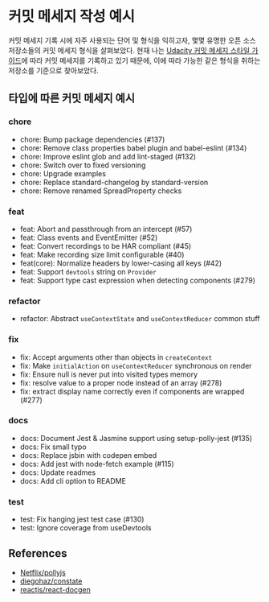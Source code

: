 # 커밋 메세지 작성 예시

커밋 메세지 기록 시에 자주 사용되는 단어 및 형식을 익히고자, 몇몇 유명한 오픈 소스 저장소들의 커밋 메세지 형식을 살펴보았다. 현재 나는 [Udacity 커밋 메세지 스타일 가이드](https://udacity.github.io/git-styleguide/)에 따라 커밋 메세지를 기록하고 있기 때문에, 이에 따라 가능한 같은 형식을 취하는 저장소를 기준으로 찾아보았다. 

## 타입에 따른 커밋 메세지 예시

### chore

* chore: Bump package dependencies (#137)
* chore: Remove class properties babel plugin and babel-eslint (#134)
* chore: Improve eslint glob and add lint-staged (#132)
* chore: Switch over to fixed versioning
* chore: Upgrade examples
* chore: Replace standard-changelog by standard-version
* chore: Remove renamed SpreadProperty checks

### feat

* feat: Abort and passthrough from an intercept (#57)
* feat: Class events and EventEmitter (#52)
* feat: Convert recordings to be HAR compliant (#45)
* feat: Make recording size limit configurable (#40)
* feat(core): Normalize headers by lower-casing all keys (#42)
* feat: Support `devtools` string on `Provider`
* feat: Support type cast expression when detecting components (#279)

### refactor

* refactor: Abstract `useContextState` and `useContextReducer` common stuff

### fix

* fix: Accept arguments other than objects in `createContext`
* fix: Make `initialAction` on `useContextReducer` synchronous on render
* fix: Ensure null is never put into visited types memory
* fix: resolve value to a proper node instead of an array (#278)
* fix: extract display name correctly even if components are wrapped (#277)

### docs

* docs: Document Jest & Jasmine support using setup-polly-jest (#135)
* docs: Fix small typo
* docs: Replace jsbin with codepen embed
* docs: Add jest with node-fetch example (#115)
* docs: Update readmes
* docs: Add cli option to README

### test

* test: Fix hanging jest test case (#130)
* test: Ignore coverage from useDevtools

## References

* [Netflix/pollyjs](https://github.com/Netflix/pollyjs)
* [diegohaz/constate](https://github.com/diegohaz/constate)
* [reactjs/react-docgen](https://github.com/reactjs/react-docgen)

